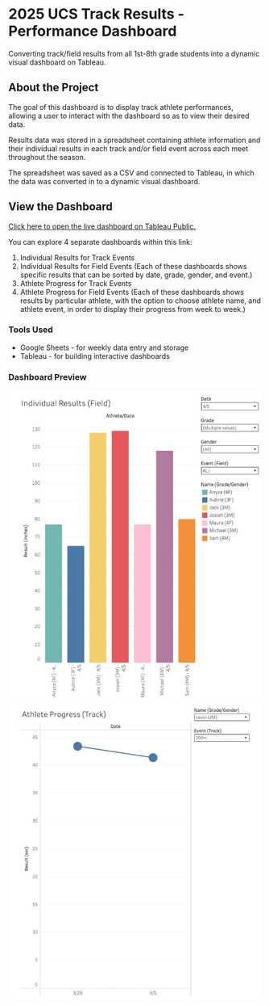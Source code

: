 # 2025 UCS Track Results - Performance Dashboard
Converting track/field results from all 1st-8th grade students into a dynamic visual dashboard on Tableau.

## About the Project

The goal of this dashboard is to display track athlete performances, allowing a user to interact with the dashboard so as to view their desired data.

Results data was stored in a spreadsheet containing athlete information and their individual results in each track and/or field event across each meet throughout the season.

The spreadsheet was saved as a CSV and connected to Tableau, in which the data was converted in to a dynamic visual dashboard.

## View the Dashboard

[Click here to open the live dashboard on Tableau Public.](https://public.tableau.com/app/profile/domenic.misiti/viz/2025UCSTrackResults/2025UCSTrackResults)

You can explore 4 separate dashboards within this link:
1. Individual Results for Track Events
2. Individual Results for Field Events
     (Each of these dashboards shows specific results that can be sorted by date, grade, gender, and event.)
3. Athlete Progress for Track Events
4. Athlete Progress for Field Events
    (Each of these dashboards shows results by particular athlete, with the option to choose athlete name, and athlete event, in order to display their progress from week to week.)

### Tools Used
- Google Sheets - for weekly data entry and storage
- Tableau - for building interactive dashboards

### Dashboard Preview

![Sample of Individual Results](Images/sample_results_dash.png)
![Sample of Athlete Progress](Images/sample_progress_dash.png)
